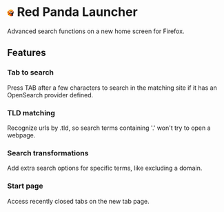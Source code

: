 # ![icon] Red Panda Launcher

Advanced search functions on a new home screen for Firefox.

## Features

### Tab to search

Press TAB after a few characters to search in the matching site if it has an OpenSearch provider defined.

### TLD matching
Recognize urls by .tld, so search terms containing '.' won't try to open a webpage.

### Search transformations
Add extra search options for specific terms, like excluding a domain. 

### Start page

Access recently closed tabs on the new tab page. 

[icon]: https://github.com/yscik/redpanda-launcher/raw/master/icons/fav-1.png